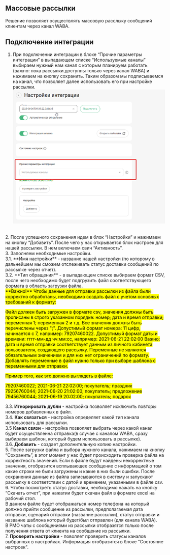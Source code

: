 ## Массовые рассылки <br />

Решение позволяет осуществлять массовую расслыку сообщений клиентам через канал WABA. <br />


## Подключение интеграции   <br /> 

1. При подключении интеграции в блоке “Прочие параметры интеграции” в выпадающем списке “Используемые каналы” выбираем нужный нам канал с которым планируем работать (важно: пока рассылки доступны только через канал WABA)  и нажимаем на кнопку сохранить. Таким образом мы подписываемся на канал, что позволяет далее использовать его при настройке рассылки. <br />
![image](Screen1.png)
<br />
2. После успешного сохранения идем в блок “Настройки” и нажимаем на кнопку “Добавить”. После чего у нас открывается блок настроек для нашей рассылки. В нем включаем свич “Активность”. <br />
3. Заполняем необходимые настройки. <br />
3.1. **Имя настройки** - название нашей настройки (по которому в дальнейшем мы сможем отслеживать статус доставки сообщений по рассылке через отчет). <br />
3.2. **Тип обращения** - в выпадающем списке выбираем формат CSV, после чего необходимо будет подгрузить файл соответствующего формата в область загрузки файла. <br />
   <mark>**Важно!** Чтобы данные для отправки рассылки из файла были корректно обработаны, необходимо создать файл с учетом основных требований к формату:</mark>

   <mark>Файл должен быть загружен в формате csv, значения должны быть прописаны в строго указанном порядке: номер; дата и время отправки; переменная 1; переменная 2 и т.д. Все значения должны быть перечислены через ";". 
   Допустимый формат номера: 11 цифр, начинается с 7, например: 79207460022.
   Допустимый формат даты и времени: гггг-мм-дд чч:мм:сс, например: 2021-06-21 22:02:00
   Важно: дата и время отправки соответствует данным из личного кабинета пользователя, создающего рассылку.
   Переменные не являются обязательным значением и для них нет ограничений по формату. Добавлять переменные в файл нужно только при выборе шаблона с переменными для отправки.

   <mark>Пример того, как это должно выглядеть в файле:</mark>

   <mark>79207460022; 2021-06-21 22:02:00; покупатель; праздник <br />
   <mark>79256760044; 2021-06-20 21:02:00; покупатель; предложение <br />
   <mark>79456760044; 2021-06-19 20:02:00; покупатель; подарок <br />  </mark>
   
3.3. **Игнорировать дубли** - настройка позволяет исключить повторы номеров добавленных в файл. <br />
3.4. **Как связаться** - настройка определяет какой тип канала использовать для рассылки. <br />
3.5 **Канал связи** - настройка позволяет выбрать через какой канал будет осуществленна отправка(в случае с каналом WABA, сразу выбираем шаблон, который будем использовать в рассылке). <br />
3.6. **Добавить** - создает дополнительную копию настройки. <br />
5. После загрузки файла и выбора нужного канала, нажимаем на кнопку “Сохранить”, в этот момент у нас будет происходить проверка файла на корректность значений.
Если в файле будут найдены некорректные значения, отобразится всплывающее сообщение с информацией о том какие строки не были загружены и какие в них были ошибки.
После сохранения данные из файла записываются в систему и запускают рассылку в соответствии с датой и временем, указанными в файле csv. <br />
6. Чтобы посмотреть статус доставки, необходимо нажать на кнопку “Скачать отчет”, при нажатии будет скачан файл в формате excel на рабочий стол.<br />
В данном файле будет отображаться номер телефона на который должно прийти сообщение из рассылки, предполагаемая дата отправки, сценарий отправки (название рассылки), статус отправки и название шаблона который будет/был отправлен (для канала WABA). <br />
В РМО чаты с сообщениями из рассылки отобразятся только после получения ответа от клиента на сообщение из рассылки. <br />
7. **Проверить настройки** - поволяет проверить статусы каналов выбранных в настройках. Информация отобразится в блоке "Состояние настроек". <br />
